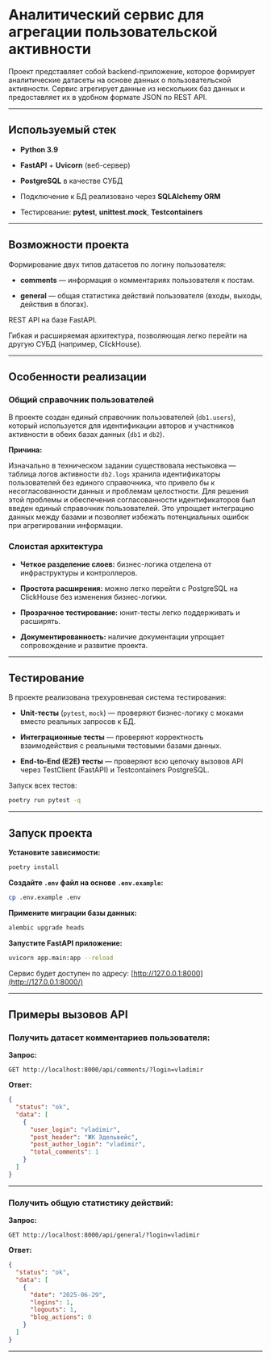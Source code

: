 # Аналитический сервис для агрегации пользовательской активности

Проект представляет собой backend-приложение, которое формирует аналитические датасеты на основе данных о пользовательской активности. Сервис агрегирует данные из нескольких баз данных и предоставляет их в удобном формате JSON по REST API.

---

## Используемый стек

- **Python 3.9**
    
- **FastAPI** + **Uvicorn** (веб-сервер)
    
- **PostgreSQL** в качестве СУБД
    
- Подключение к БД реализовано через **SQLAlchemy ORM**
    
- Тестирование: **pytest**, **unittest.mock**, **Testcontainers**
    

---

## Возможности проекта

Формирование двух типов датасетов по логину пользователя:

- **comments** — информация о комментариях пользователя к постам.
    
- **general** — общая статистика действий пользователя (входы, выходы, действия в блогах).
    

REST API на базе FastAPI.

Гибкая и расширяемая архитектура, позволяющая легко перейти на другую СУБД (например, ClickHouse).

---

## Особенности реализации

### Общий справочник пользователей

В проекте создан единый справочник пользователей (`db1.users`), который используется для идентификации авторов и участников активности в обеих базах данных (`db1` и `db2`).

**Причина:**

Изначально в техническом задании существовала нестыковка — таблица логов активности `db2.logs` хранила идентификаторы пользователей без единого справочника, что привело бы к несогласованности данных и проблемам целостности. Для решения этой проблемы и обеспечения согласованности идентификаторов был введен единый справочник пользователей. Это упрощает интеграцию данных между базами и позволяет избежать потенциальных ошибок при агрегировании информации.

### Слоистая архитектура

- **Четкое разделение слоев:** бизнес-логика отделена от инфраструктуры и контроллеров.
    
- **Простота расширения:** можно легко перейти с PostgreSQL на ClickHouse без изменения бизнес-логики.
    
- **Прозрачное тестирование:** юнит-тесты легко поддерживать и расширять.
    
- **Документированность:** наличие документации упрощает сопровождение и развитие проекта.
    

---

## Тестирование

В проекте реализована трехуровневая система тестирования:

- **Unit-тесты** (`pytest`, `mock`) — проверяют бизнес-логику с моками вместо реальных запросов к БД.
    
- **Интеграционные тесты** — проверяют корректность взаимодействия с реальными тестовыми базами данных.
    
- **End-to-End (E2E) тесты** — проверяют всю цепочку вызовов API через TestClient (FastAPI) и Testcontainers PostgreSQL.
    

Запуск всех тестов:

```bash
poetry run pytest -q
```

---

## Запуск проекта

**Установите зависимости:**

```bash
poetry install
```

**Создайте `.env` файл на основе `.env.example`:**

```bash
cp .env.example .env
```

**Примените миграции базы данных:**

```bash
alembic upgrade heads
```

**Запустите FastAPI приложение:**

```bash
uvicorn app.main:app --reload
```

Сервис будет доступен по адресу: [http://127.0.0.1:8000](http://127.0.0.1:8000/)

---

## Примеры вызовов API

### Получить датасет комментариев пользователя:

**Запрос:**

```http
GET http://localhost:8000/api/comments/?login=vladimir
```

**Ответ:**

```json
{
  "status": "ok",
  "data": [
    {
      "user_login": "vladimir",
      "post_header": "ЖК Эдельвейс",
      "post_author_login": "vladimir",
      "total_comments": 1
    }
  ]
}
```

---

### Получить общую статистику действий:

**Запрос:**

```http
GET http://localhost:8000/api/general/?login=vladimir
```

**Ответ:**

```json
{
  "status": "ok",
  "data": [
    {
      "date": "2025-06-29",
      "logins": 1,
      "logouts": 1,
      "blog_actions": 0
    }
  ]
}
```

---
